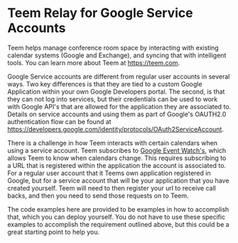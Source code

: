 # Teem Relay for Google Service Accounts
Teem helps manage conference room space by interacting with existing calendar
systems (Google and Exchange), and syncing that with intelligent tools. You can
learn more about Teem at https://teem.com.

Google Service accounts are different from regular user accounts in several
ways. Two key differences is that they are tied to a custom Google Application
within your own Google Developers portal. The second, is that they can not log
into services, but their credentials can be used to work with Google API's that
are allowed for the application they are associated to. Details on service
accounts and using them as part of Google's OAUTH2.0 authentication flow can be
found at https://developers.google.com/identity/protocols/OAuth2ServiceAccount.

There is a challenge in how Teem interacts with certain calendars when using a
service account. Teem subscribes to [Google Event Watch's](https://developers.google.com/google-apps/calendar/v3/reference/events/watch),
which allows Teem to know when calendars change. This requires subscribing to a
URL that is registered within the application the account is associated to. For
a regular user account that it Teems own application registered in Google, but
for a service account that will be your application that you have created
yourself. Teem will need to then register your url to receive call backs, and
then you need to send those requests on to Teem.

The code examples here are provided to be examples in how to accomplish that,
which you can deploy yourself. You do not have to use these specific examples
to accomplish the requirement outlined above, but this could be a great
starting point to help you.
